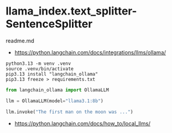 # llama_index.text_splitter-SentenceSplitter

readme.md

*   https://python.langchain.com/docs/integrations/llms/ollama/


```shell
python3.13 -m venv .venv
source .venv/bin/activate
pip3.13 install "langchain_ollama"
pip3.13 freeze > requirements.txt
```



```python
from langchain_ollama import OllamaLLM

llm = OllamaLLM(model="llama3.1:8b")

llm.invoke("The first man on the moon was ...")
```

*   https://python.langchain.com/docs/how_to/local_llms/
